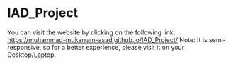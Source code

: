 # IAD_Project
You can visit the website by clicking on the following link:
https://muhammad-mukarram-asad.github.io/IAD_Project/ 
Note: It is semi-responsive, so for a better experience, please visit it on your Desktop/Laptop.
